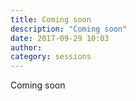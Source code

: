 ```yaml
---
title: Coming soon
description: "Coming soon"
date: 2017-09-29 10:03
author:
category: sessions
---
```

Coming soon